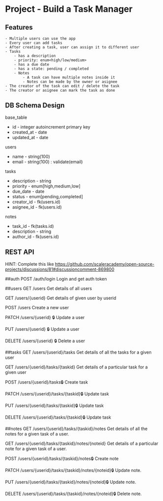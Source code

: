 # Project - Build a Task Manager

## Features
	- Multiple users can use the app 
	- Every user can add tasks 
	- After creating a task, user can assign it to different user 
	- Tasks
		- has a description
		- priority: enum<high/low/medium>
		- has a due date
		- has a state: pending / completed 
		- Notes
			- A task can have multiple notes inside it
			- Notes can be made by the owner or asignee 
	- The creator of the task can edit / delete the task 
	- The creator or asignee can mark the task as done 


## DB Schema Design

base_table
- id  - 			integer autoincrement primary key
- created_at - 	date
- updated_at -	date
	

users
- name - string(100)
- email - string(100) : validate(email)

tasks
- description - string
- priority - enum[high,medium,low]
- due_date - date
- status   - enum[pending,completed]
- creator_id  - fk(users.id)
- asignee_id	- fk(users.id)

notes 
- task_id		- fk(tasks.id)
- description - string 
- author_id	- fk(users.id)

## REST API

HINT: Complete this like https://github.com/scaleracademy/open-source-projects/discussions/81#discussioncomment-869800 



##auth
POST /auth/login
Login and get auth token

##users
GET /users
Get details of all users

GET /users/{userid}
Get details of given user by userid

POST /users
Create a new user

PATCH /users/{userid} 🔒
Update a user

PUT /users/{userid} 🔒
Update a user

DELETE /users/{userid} 🔒
Delete a user

##tasks
GET /users/{userid}/tasks
Get details of all the tasks for a given user

GET /users/{userid}/tasks/{taskid}
Get details of a particular task for a given user

POST /users/{userid}/tasks🔒
Create task

PATCH /users/{userid}/tasks/{taskid}🔒
Update task

PUT /users/{userid}/tasks/{taskid}🔒
Update task

DELETE /users/{userid}/tasks/{taskid}🔒
Update task

##notes
GET /users/{userid}/tasks/{taskid}/notes
Get details of all the notes for a given task of a user.

GET /users/{userid}/tasks/{taskid}/notes/{noteid}
Get details of a particular note for a given task of a user.

POST /users/{userid}/tasks/{taskid}/notes🔒
Create note

PATCH /users/{userid}/tasks/{taskid}/notes/{noteid}🔒
Update note.

PUT /users/{userid}/tasks/{taskid}/notes/{noteid}🔒
Update note.

DELETE /users/{userid}/tasks/{taskid}/notes/{noteid}🔒
Delete note.
